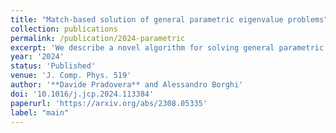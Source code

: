 ```yaml
---
title: "Match-based solution of general parametric eigenvalue problems"
collection: publications
permalink: /publication/2024-parametric
excerpt: 'We describe a novel algorithm for solving general parametric (nonlinear) eigenvalue problems. Our method has two steps: first, high-accuracy solutions of non-parametric versions of the problem are gathered at some values of the parameters; these are then combined to obtain global approximations of the parametric eigenvalues. To gather the non-parametric data, we use non-intrusive contour-integration-based methods, which, however, cannot track eigenvalues that migrate into/out of the contour as the parameter changes. Special strategies are described for performing the combination-over-parameter step despite having only partial information on such &quot;migrating&quot; eigenvalues. Moreover, we dedicate a special focus to the approximation of eigenvalues that undergo bifurcations. Finally, we propose an adaptive strategy that allows one to effectively apply our method even without any a priori information on the behavior of the sought-after eigenvalues. Numerical tests are performed, showing that our algorithm can achieve remarkably high approximation accuracy.'
year: '2024'
status: 'Published'
venue: 'J. Comp. Phys. 519'
author: '**Davide Pradovera** and Alessandro Borghi'
doi: '10.1016/j.jcp.2024.113384'
paperurl: 'https://arxiv.org/abs/2308.05335'
label: "main"
---
```


